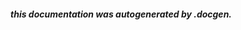                                                                    



##### _this documentation was autogenerated by .docgen._